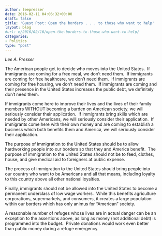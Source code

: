 ```yaml
---
author: leepresser
date: 2016-02-11 04:06:32+00:00
draft: false
title: 'Guest Post: Open the borders . . . to those who want to help'
layout: blog
#url: e/2016/02/10/open-the-borders-to-those-who-want-to-help/
categories:
- Politics
type: "post"
---
```


_Lee A. Presser_

The American people get to decide who moves into the United States.  If immigrants are coming for a free meal, we don’t need them.  If immigrants are coming for free healthcare, we don’t need them.  If immigrants are coming for free housing, we don’t need them.  If immigrants are coming and their presence in the United States increases the public debt, we definitely don’t need them.

If immigrants come here to improve their lives and the lives of their family members WITHOUT becoming a burden on American society, we will seriously consider their application.  If immigrants bring skills which are needed by other Americans, we will seriously consider their application.  If immigrants come here with their own money and are coming to establish a business which both benefits them and America, we will seriously consider their application.

The purpose of immigration to the United States should be to allow hardworking people into our borders so that they and America benefit.  The purpose of immigration to the United States should not be to feed, clothes, house, and give medical aid to foreigners at public expense.

The process of immigration to the United States should bring people into our country who want to be Americans and all that means, including loyalty to this country above all other national loyalties.

Finally, immigrants should not be allowed into the United States to become a permanent underclass of low wage workers.  While this benefits agriculture corporations, supermarkets, and consumers, it creates a large population within our borders which has only animus for “American” society.

A reasonable number of refuges whose lives are in actual danger can be an exception to the assertions above, as long as money (not additional debt) is programmed into the budget.  Private donations would work even better than public money during a refuge emergency.


